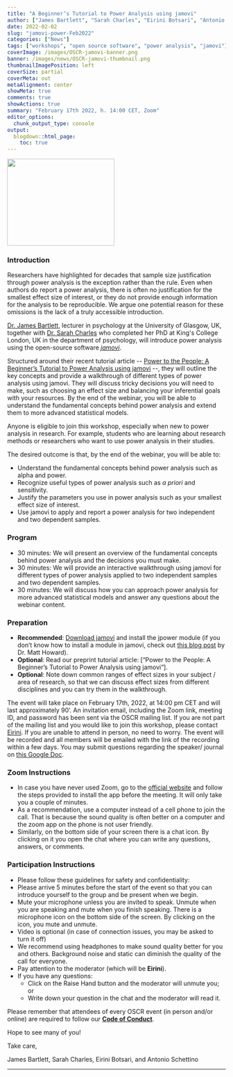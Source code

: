 ```yaml
---
title: "A Beginner’s Tutorial to Power Analysis using jamovi"
author: ["James Bartlett", "Sarah Charles", "Eirini Botsari", "Antonio Schettino"]
date: 2022-02-02
slug: "jamovi-power-Feb2022"
categories: ["News"]
tags: ["workshops", "open source software", "power analysis", "jamovi"]
coverImage: /images/OSCR-jamovi-banner.png
banner: /images/news/OSCR-jamovi-thumbnail.png
thumbnailImagePosition: left
coverSize: partial
coverMeta: out
metaAlignment: center
showMeta: true
comments: true
showActions: true
summary: "February 17th 2022, h. 14:00 CET, Zoom"
editor_options: 
  chunk_output_type: console
output:
  blogdown::html_page:
    toc: true
---
```


<img border="0" alt="" src="/images/news/OSCR-jamovi-banner.png" width="70%" height="200" align="center">

### Introduction

Researchers have highlighted for decades that sample size justification through power analysis is the exception rather than the rule. Even when authors do report a power analysis, there is often no justification for the smallest effect size of interest, or they do not provide enough information for the analysis to be reproducible. We argue one potential reason for these omissions is the lack of a truly accessible introduction.

[Dr. James Bartlett](https://bartlettje.github.io/aboutme/), lecturer in psychology at the University of Glasgow, UK, together with [Dr. Sarah Charles](https://orcid.org/0000-0002-3559-1141) who completed her PhD at King's College London, UK in the department of psychology, will introduce power analysis using the open-source software [*jamovi*](https://www.jamovi.org/).

Structured around their recent tutorial article -- [Power to the People: A Beginner’s Tutorial to Power Analysis using jamovi](https://doi.org/10.31234/osf.io/bh8m9) --, they will outline the key concepts and provide a walkthrough of different types of power analysis using jamovi. They will discuss tricky decisions you will need to make, such as choosing an effect size and balancing your inferential goals with your resources. By the end of the webinar, you will be able to understand the fundamental concepts behind power analysis and extend them to more advanced statistical models.

Anyone is eligible to join this workshop, especially when new to power analysis in research. For example, students who are learning about research methods or researchers who want to use power analysis in their studies.

The desired outcome is that, by the end of the webinar, you will be able to: 

* Understand the fundamental concepts behind power analysis such as alpha and power.
* Recognize useful types of power analysis such as *a priori* and sensitivity.
* Justify the parameters you use in power analysis such as your smallest effect size of interest.
* Use jamovi to apply and report a power analysis for two independent and two dependent samples.

### Program

* 30 minutes: We will present an overview of the fundamental concepts behind power analysis and the decisions you must make.
* 30 minutes: We will provide an interactive walkthrough using jamovi for different types of power analysis applied to two independent samples and two dependent samples. 
* 30 minutes: We will discuss how you can approach power analysis for more advanced statistical models and answer any questions about the webinar content. 
 
### Preparation

* **Recommended**: [Download jamovi](https://www.jamovi.org/download.html) and install the jpower module (if you don’t know how to install a module in jamovi, check out [this blog post](https://mattchoward.com/installing-modules-in-jamovi/) by Dr. Matt Howard).
* **Optional**: Read our preprint tutorial article: [“Power to the People: A Beginner’s Tutorial to Power Analysis using jamovi”]. 
* **Optional**: Note down common ranges of effect sizes in your subject / area of research, so that we can discuss effect sizes from different disciplines and you can try them in the walkthrough. 
 
The event will take place on February 17th, 2022, at 14:00 pm CET and will last approximately 90’. An invitation email, including the Zoom link, meeting ID, and password has been sent via the OSCR mailing list. If you are not part of the mailing list and you would like to join this workshop, please contact [Eirini](mailto:eirini.botsari@eur.nl).
If you are unable to attend in person, no need to worry. The event will be recorded and all members will be emailed with the link of the recording within a few days. You may submit questions regarding the speaker/ journal on [this Google Doc](https://docs.google.com/forms/d/e/1FAIpQLScRv1dDtiHfUecWRky-6AQlEkBlhX-0sjSW-yeuaneuEVXIJQ/viewform?usp=sf_link). 

### Zoom Instructions

* In case you have never used Zoom, go to the [official website](https://zoom.us) and follow the steps provided to install the app before the meeting. It will only take you a couple of minutes.
* As a recommendation, use a computer instead of a cell phone to join the call. That is because the sound quality is often better on a computer and the zoom app on the phone is not user friendly.
* Similarly, on the bottom side of your screen there is a chat icon. By clicking on it you open the chat where you can write any questions, answers, or comments. 

### Participation Instructions

* Please follow these guidelines for safety and confidentiality:
* Please arrive 5 minutes before the start of the event so that you can introduce yourself to the group and be present when we begin.
* Mute your microphone unless you are invited to speak. Unmute when you are speaking and mute when you finish speaking. There is a microphone icon on the bottom side of the screen. By clicking on the icon, you mute and unmute.
* Video is optional (in case of connection issues, you may be asked to turn it off)
* We recommend using headphones to make sound quality better for you and others. Background noise and static can diminish the quality of the call for everyone.
* Pay attention to the moderator (which will be **Eirini**).
* If you have any questions:
  - Click on the Raise Hand button and the moderator will unmute you; or
  - Write down your question in the chat and the moderator will read it.
 
Please remember that attendees of every OSCR event (in person and/or online) are required to follow our [**Code of Conduct**](/coc/).
 
Hope to see many of you!

Take care, 

James Bartlett, Sarah Charles, Eirini Botsari, and Antonio Schettino

***


